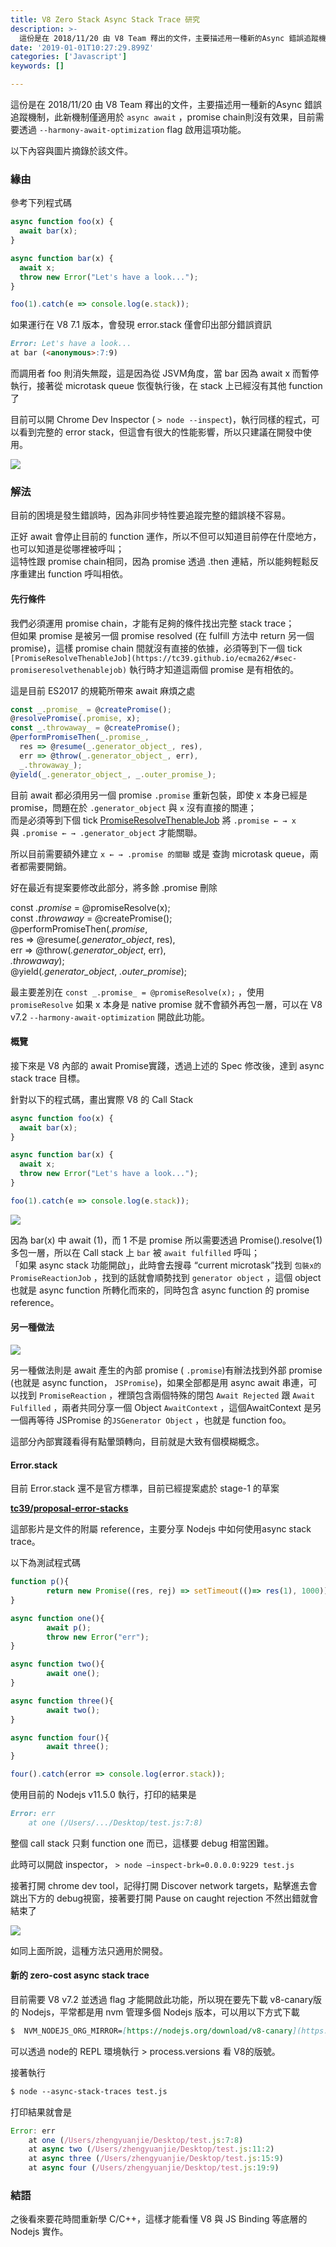 ```yaml
---
title: V8 Zero Stack Async Stack Trace 研究
description: >-
  這份是在 2018/11/20 由 V8 Team 釋出的文件，主要描述用一種新的Async 錯誤追蹤機制，此新機制僅適用於 async await
date: '2019-01-01T10:27:29.899Z'
categories: ['Javascript']
keywords: []

---
```


這份是在 2018/11/20 由 V8 Team 釋出的文件，主要描述用一種新的Async 錯誤追蹤機制，此新機制僅適用於 `async await` ，promise chain則沒有效果，目前需要透過 `--harmony-await-optimization`  flag 啟用這項功能。

以下內容與圖片摘錄於該文件。

### 緣由

參考下列程式碼

```js
async function foo(x) {  
  await bar(x);  
}

async function bar(x) {  
  await x;  
  throw new Error("Let's have a look...");  
}

foo(1).catch(e => console.log(e.stack));
```

如果運行在 V8 7.1 版本，會發現 error.stack 僅會印出部分錯誤資訊

```md
Error: Let's have a look...
at bar (<anonymous>:7:9)
```

而調用者 foo 則消失無蹤，這是因為從 JSVM角度，當 bar 因為 await x 而暫停執行，接著從 microtask queue 恢復執行後，在 stack 上已經沒有其他 function 了

目前可以開 Chrome Dev Inspector ( `> node --inspect`)，執行同樣的程式，可以看到完整的 error stack，但這會有很大的性能影響，所以只建議在開發中使用。

![](/post/img/0__zUDoBxW4TG__IFqDF.jpg)

### 解法

目前的困境是發生錯誤時，因為非同步特性要追蹤完整的錯誤棧不容易。

正好 await 會停止目前的 function 運作，所以不但可以知道目前停在什麼地方，也可以知道是從哪裡被呼叫；  
這特性跟 promise chain相同，因為 promise 透過 .then 連結，所以能夠輕鬆反序重建出 function 呼叫相依。

#### 先行條件

我們必須運用 promise chain，才能有足夠的條件找出完整 stack trace；  
但如果 promise 是被另一個 promise resolved (在 fulfill 方法中 return 另一個promise)，這樣 promise chain 間就沒有直接的依據，必須等到下一個 tick `[PromiseResolveThenableJob](https://tc39.github.io/ecma262/#sec-promiseresolvethenablejob)` 執行時才知道這兩個 promise 是有相依的。

這是目前 ES2017 的規範所帶來 await 麻煩之處

```js
const _.promise_ = @createPromise();  
@resolvePromise(.promise, x);  
const _.throwaway_ = @createPromise();  
@performPromiseThen(_.promise_,  
  res => @resume(_.generator_object_, res),  
  err => @throw(_.generator_object_, err),  
  _.throwaway_);  
@yield(_.generator_object_, _.outer_promise_);
```

目前 await 都必須用另一個 promise `.promise` 重新包裝，即使 x 本身已經是promise，問題在於 `.generator_object` 與 `x` 沒有直接的關連；  
而是必須等到下個 tick [PromiseResolveThenableJob](https://tc39.github.io/ecma262/#sec-promiseresolvethenablejob) 將 `.promise ← → x` 與 `.promise ← → .generator_object` 才能關聯。

所以目前需要額外建立 `x ← → .promise 的關聯` 或是 查詢 microtask queue，兩者都需要開銷。

好在最近有提案要修改此部分，將多餘 .promise 刪除

const _.promise_ = @promiseResolve(x);  
const _.throwaway_ = @createPromise();  
@performPromiseThen(_.promise_,  
   res => @resume(_.generator_object_, res),  
   err => @throw(_.generator_object_, err),  
   _.throwaway_);  
@yield(_.generator_object_, _.outer_promise_);

最主要差別在 `const _.promise_ = @promiseResolve(x);` ，使用 `promiseResolve` 如果 x 本身是 native promise 就不會額外再包一層，可以在 V8 v7.2 `--harmony-await-optimization` 開啟此功能。

#### 概覽

接下來是 V8 內部的 await Promise實踐，透過上述的 Spec 修改後，達到 async stack trace 目標。

針對以下的程式碼，畫出實際 V8 的 Call Stack

```js
async function foo(x) {  
  await bar(x);  
}

async function bar(x) {  
  await x;  
  throw new Error("Let's have a look...");  
}

foo(1).catch(e => console.log(e.stack));
```

![](/post/img/0__FZBjeD6zupannymv.jpg)

因為 bar(x) 中 await (1)，而 1 不是 promise 所以需要透過 Promise().resolve(1) 多包一層，所以在 Call stack 上 `bar` 被 `await fulfilled` 呼叫；  
「如果 async stack 功能開啟」，此時會去搜尋 “current microtask”找到 `包裝x的PromiseReactionJob` ，找到的話就會順勢找到 `generator object` ，這個 object 也就是 async function 所轉化而來的，同時包含 async function 的 promise reference。

#### 另一種做法

![](/post/img/0__p4VtVwlDfBFbtUQq.jpg)

另一種做法則是 await 產生的內部 promise ( `.promise`)有辦法找到外部 promise (也就是 async function， `JSPromise`)，如果全部都是用 async await 串連，可以找到 `PromiseReaction` ，裡頭包含兩個特殊的閉包 `Await Rejected` 跟 `Await Fulfilled` ，兩者共同分享一個 Object `AwaitContext` ，這個AwaitContext 是另一個再等待 JSPromise 的`JSGenerator Object` ，也就是 function foo。

這部分內部實踐看得有點暈頭轉向，目前就是大致有個模糊概念。

#### Error.stack

目前 Error.stack 還不是官方標準，目前已經提案處於 stage-1 的草案

[**tc39/proposal-error-stacks**](https://github.com/tc39/proposal-error-stacks)

這部影片是文件的附屬 reference，主要分享 Nodejs 中如何使用async stack trace。

以下為測試程式碼

```js
function p(){  
        return new Promise((res, rej) => setTimeout(()=> res(1), 1000))  
}

async function one(){  
        await p();  
        throw new Error("err");  
}

async function two(){  
        await one();  
}

async function three(){  
        await two();  
}

async function four(){  
        await three();  
}

four().catch(error => console.log(error.stack));
```

使用目前的 Nodejs v11.5.0 執行，打印的結果是

```md
Error: err  
    at one (/Users/.../Desktop/test.js:7:8)
```

整個 call stack 只剩 function one 而已，這樣要 debug 相當困難。

此時可以開啟 inspector， `> node —inspect-brk=0.0.0.0:9229 test.js`

接著打開 chrome dev tool，記得打開 Discover network targets，點擊進去會跳出下方的 debug視窗，接著要打開 Pause on caught rejection 不然出錯就會結束了

![](/post/img/1__Z2ZYMsG__OSWF9QF1UWBn3Q.jpeg)

如同上面所說，這種方法只適用於開發。

#### 新的 zero-cost async stack trace

目前需要 V8 v7.2 並透過 flag 才能開啟此功能，所以現在要先下載 v8-canary版的 Nodejs，平常都是用 nvm 管理多個 Nodejs 版本，可以用以下方式下載

```md
$  NVM_NODEJS_ORG_MIRROR=[https://nodejs.org/download/v8-canary](https://nodejs.org/download/v8-canary) nvm install node
```

可以透過 node的 REPL 環境執行 > process.versions 看 V8的版號。

接著執行

```md
$ node --async-stack-traces test.js
```

打印結果就會是

```js
Error: err  
    at one (/Users/zhengyuanjie/Desktop/test.js:7:8)  
    at async two (/Users/zhengyuanjie/Desktop/test.js:11:2)  
    at async three (/Users/zhengyuanjie/Desktop/test.js:15:9)  
    at async four (/Users/zhengyuanjie/Desktop/test.js:19:9)
```

### 結語

之後看來要花時間重新學 C/C++，這樣才能看懂 V8 與 JS Binding 等底層的 Nodejs 實作。